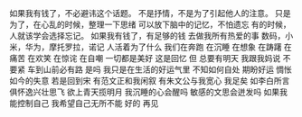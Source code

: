 如果我有钱了，不必避讳这个话题。
不是抒情，不是为了引起他人的注意。
只是为了，在心乱的时候，整理一下思绪
可以放下脑中的记忆，不怕遗忘
有的时候，人就该学会选择忘记。
如果我有钱了，有足够的钱
去做我所有热爱的事
数码，小米，华为，摩托罗拉，诺记
人活着为了什么
我们在奔跑
在沉睡
在想象
在踌躇
在痛苦
在欢笑
在惊诧
在自嘲
一切都是美好
这是回忆
但
总要有明天
我跟我妈说
不要紧
车到山前必有路
是吗
我只是在生活的好运气里
不知如何自处
期盼好运
惆怅如今的失意
若是回到宋
有范文正和我闲叙
有朱文公与我宽心
我足矣
如李白所言
俱怀逸兴壮思飞
欲上青天揽明月
我沉睡的心会醒吗
敏感的文思会迸发吗
如果我能控制自己
我希望自己无所不能
好的
再见